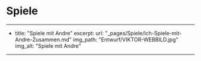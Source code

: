 # Spiele

---
- title: "Spiele mit Andre"
  excerpt: 
  url: "_pages/Spiele/Ich-Spiele-mit-Andre-Zusammen.md"
  img_path: "Entwurf/VIKTOR-WEBBILD.jpg"
  img_alt: "Spiele mit Andre"
---

